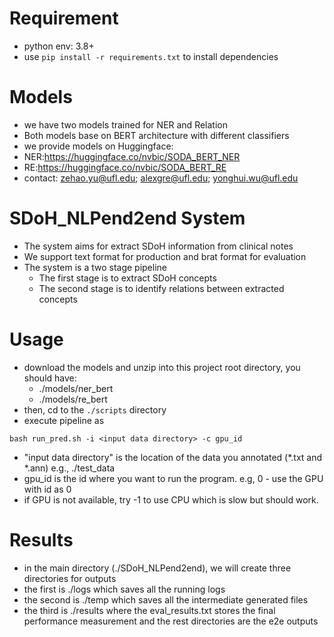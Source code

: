 # Requirement
- python env: 3.8+
- use ```pip install -r requirements.txt``` to install dependencies


# Models
- we have two models trained for NER and Relation
- Both models base on BERT architecture with different classifiers
- we provide models on Huggingface:
-   NER:https://huggingface.co/nvbic/SODA_BERT_NER
-   RE:https://huggingface.co/nvbic/SODA_BERT_RE
- contact: zehao.yu@ufl.edu; alexgre@ufl.edu; yonghui.wu@ufl.edu


# SDoH_NLPend2end System
- The system aims for extract SDoH information from clinical notes
- We support text format for production and brat format for evaluation
- The system is a two stage pipeline
  - The first stage is to extract SDoH concepts
  - The second stage is to identify relations between extracted concepts
  

# Usage
- download the models and unzip into this project root directory, you should have:
    - ./models/ner_bert
    - ./models/re_bert
- then, cd to the ```./scripts``` directory
- execute pipeline as 
```shell
bash run_pred.sh -i <input data directory> -c gpu_id
```
- "input data directory" is the location of the data you annotated (*.txt and *.ann) e.g., ./test_data
- gpu_id is the id where you want to run the program. e.g, 0 - use the GPU with id as 0
- if GPU is not available, try -1 to use CPU which is slow but should work.


# Results
- in the main directory (./SDoH_NLPend2end), we will create three directories for outputs
- the first is ./logs which saves all the running logs
- the second is ./temp which saves all the intermediate generated files
- the third is ./results where the eval_results.txt stores the final performance measurement and the rest directories are the e2e outputs
